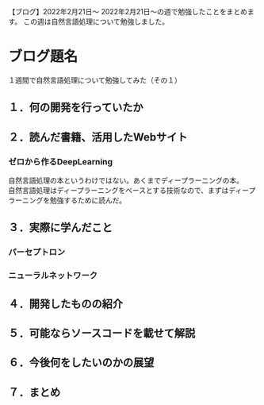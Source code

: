 【ブログ】2022年2月21日～
2022年2月21日～の週で勉強したことをまとめます。
この週は自然言語処理について勉強しました。



# ブログ題名
１週間で自然言語処理について勉強してみた（その１）

## １．何の開発を行っていたか




## ２．読んだ書籍、活用したWebサイト
### ゼロから作るDeepLearning
自然言語処理の本というわけではない。あくまでディープラーニングの本。  
自然言語処理はディープラーニングをベースとする技術なので、まずはディープラーニングを勉強するために読んだ。  




## ３．実際に学んだこと
### パーセプトロン

### ニューラルネットワーク

### 



## ４．開発したものの紹介




## ５．可能ならソースコードを載せて解説




## ６．今後何をしたいのかの展望




## ７．まとめ



